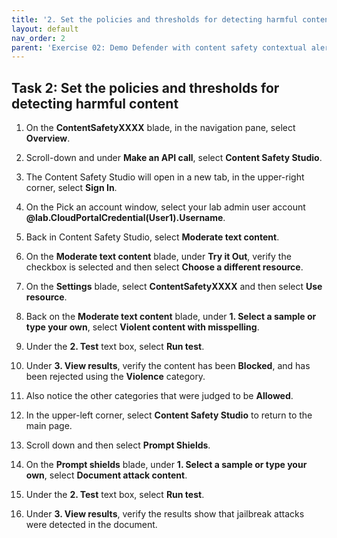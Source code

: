 ```yaml
---
title: '2. Set the policies and thresholds for detecting harmful content'
layout: default
nav_order: 2
parent: 'Exercise 02: Demo Defender with content safety contextual alert from AOAI'
---
```


## Task 2: Set the policies and thresholds for detecting harmful content 


1. On the **ContentSafetyXXXX** blade, in the navigation pane, select **Overview**.

1. Scroll-down and under **Make an API call**, select **Content Safety Studio**.

1. The Content Safety Studio will open in a new tab, in the upper-right corner, select **Sign In**.

1. On the Pick an account window, select your lab admin user account **@lab.CloudPortalCredential(User1).Username**.

1. Back in Content Safety Studio, select **Moderate text content**.

1. On the **Moderate text content** blade, under **Try it Out**, verify the checkbox is selected and then select **Choose a different resource**.

1. On the **Settings** blade, select **ContentSafetyXXXX** and then select **Use resource**.

1. Back on the **Moderate text content** blade, under **1. Select a sample or type your own**, select **Violent content with misspelling**.

1. Under the **2. Test** text box, select **Run test**.

1. Under **3. View results**, verify the content has been **Blocked**, and has been rejected using the **Violence** category.

1. Also notice the other categories that were judged to be **Allowed**.

1. In the upper-left corner, select **Content Safety Studio** to return to the main page.

1. Scroll down and then select **Prompt Shields**.

1. On the **Prompt shields** blade, under **1. Select a sample or type your own**, select **Document attack content**.

1. Under the **2. Test** text box, select **Run test**.

1. Under **3. View results**, verify the results show that jailbreak attacks were detected in the document.